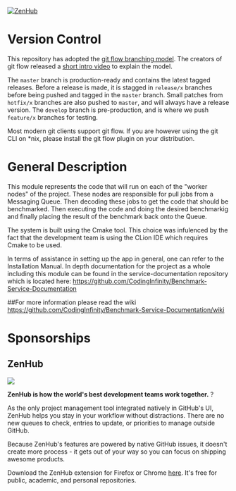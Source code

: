 [![ZenHub](https://raw.githubusercontent.com/ZenHubIO/support/master/zenhub-badge.png)](https://raw.githubusercontent.com/ZenHubIO/support/master/zenhub-badge.png)

# Version Control
This repository has adopted the [git flow branching model](http://nvie.com/posts/a-successful-git-branching-model/).
The creators of git flow released a [short intro video](http://vimeo.com/16018419) to explain the model.

The `master` branch is production-ready and contains the latest tagged releases.
Before a release is made, it is stagged in `release/x` branches before being pushed
and tagged in the `master` branch. Small patches from `hotfix/x` branches are also
pushed to `master`, and will always have a release version.
The `develop` branch is pre-production, and is where we push `feature/x` branches for testing.

Most modern git clients support git flow. If you are however using the git CLI
on *nix, please install the git flow plugin on your distribution.

# General Description
This module represents the code that will run on each of the "worker nodes"
of the project. These nodes are responsible for pull jobs from a Messaging
Queue. Then decoding these jobs to get the code that should be benchmarked.
Then executing the code and doing the desired benchmarkig and finally placing
the result of the benchmark back onto the Queue.

The system is built using the Cmake tool. This choice was infulenced by the fact
that the development team is using the CLion IDE which requires Cmake to be used.

In terms of assistance in setting up the app in general, one can refer to the 
Installation Manual. In depth documentation for the project as a whole including
this module can be found in the service-documentation repository which is located
here: https://github.com/CodingInfinity/Benchmark-Service-Documentation

##For more information please read the wiki
https://github.com/CodingInfinity/Benchmark-Service-Documentation/wiki

# Sponsorships
## ZenHub 

<a href="https://zenhub.com"><img src="https://raw.githubusercontent.com/ZenHubIO/support/master/zenhub-badge.png"></a>

**ZenHub is how the world's best development teams work together.** ? 

As the only project management tool integrated natively in GitHub's UI, ZenHub helps you stay in your workflow without distractions. There are no new queues to check, entries to update, or priorities to manage outside GitHub. 

Because ZenHub's features are powered by native GitHub issues, it doesn't create more process - it gets out of your way so you can focus on shipping awesome products.

Download the ZenHub extension for Firefox or Chrome [here](http://www.zenhub.com). It's free for public, academic, and personal repositories. 
